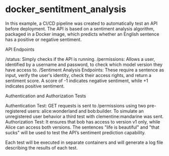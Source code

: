 # docker_sentitment_analysis

In this example, a CI/CD pipeline was created to automatically test an API before deployment. The API is based on a sentiment analysis algorithm, packaged in a Docker image, which predicts whether an English sentence has a positive or negative sentiment.

API Endpoints

/status: Simply checks if the API is running.
/permissions: Allows a user, identified by a username and password, to check which model version they have access to.
/Sentiment Analysis Endpoints: These require a sentence as input, verify the user's identity, check their access rights, and return a sentiment score. A score of -1 indicates negative sentiment, while +1 indicates positive sentiment.

Authentication and Authorization Tests

Authentication Test: GET requests is sent to /permissions using two pre-registered users: alice:wonderland and bob:builder. To simulate an unregistered user behavior a third test with clementine:mandarine was sent.
Authorization Test: It ensures that bob has access to version v1 only, while Alice can access both versions. The sentences "life is beautiful" and "that sucks" will be used to test the API’s sentiment prediction capability.

Each test will be executed in separate containers and will generate a log file describing the results of each test.

